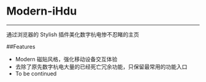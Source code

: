 # Modern-iHdu
---
通过浏览器的 Stylish 插件美化数字杭电惨不忍睹的主页

##Features
- Modern 磁贴风格，强化移动设备交互体验
- 去除了原先数字杭电大量的已经死亡冗余功能，只保留最常用的功能入口
- To be continued
